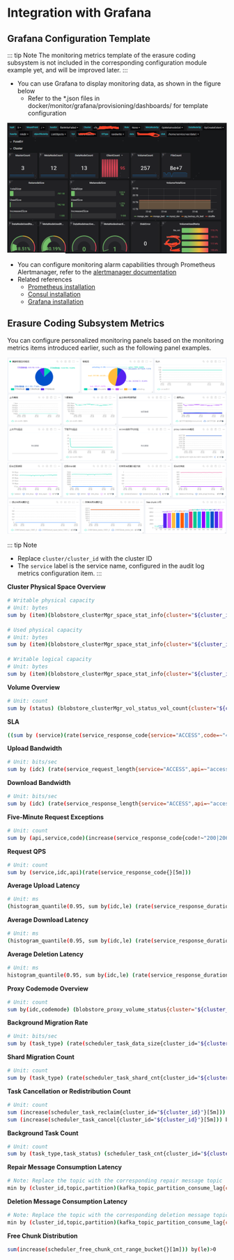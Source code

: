 # Integration with Grafana
## Grafana Configuration Template

::: tip Note
The monitoring metrics template of the erasure coding subsystem is not included in the corresponding configuration module example yet, and will be improved later.
:::

+ You can use Grafana to display monitoring data, as shown in the figure below
  + Refer to the *.json files in docker/monitor/grafana/provisioning/dashboards/ for template configuration

![pic](./pic/grafana.png)
+ You can configure monitoring alarm capabilities through Prometheus Alertmanager, refer to the [alertmanager documentation](https://prometheus.io/docs/alerting/latest/alertmanager/)
+ Related references
  + [Prometheus installation](https://prometheus.io/docs/prometheus/latest/getting_started/)
  + [Consul installation](https://developer.hashicorp.com/consul/docs/install)
  + [Grafana installation](https://grafana.com/docs/grafana/v8.4/getting-started/getting-started/)

## Erasure Coding Subsystem Metrics

You can configure personalized monitoring panels based on the monitoring metrics items introduced earlier, such as the following panel examples.

![pic](./pic/20230306181907020.png)
![pic](./pic/20230306181943006.png)

::: tip Note
- Replace `cluster/cluster_id` with the cluster ID
- The `service` label is the service name, configured in the audit log metrics configuration item.
  :::

**Cluster Physical Space Overview**

```bash
# Writable physical capacity
# Unit: bytes
sum by (item)(blobstore_clusterMgr_space_stat_info{cluster="${cluster_id}",item="FreeSpace",is_leader="true"})

# Used physical capacity
# Unit: bytes
sum by (item)(blobstore_clusterMgr_space_stat_info{cluster="${cluster_id}",item="UsedSpace",is_leader="true"})

# Writable logical capacity
# Unit: bytes
sum by (item)(blobstore_clusterMgr_space_stat_info{cluster="${cluster_id}1",item="UsedSpace",is_leader="true"})
```

**Volume Overview**

```bash
# Unit: count
sum by (status) (blobstore_clusterMgr_vol_status_vol_count{cluster="${cluster_id}",is_leader="true"})
```

**SLA**

```bash
((sum by (service)(rate(service_response_code{service="ACCESS",code=~"4..|3..|2..|1.."}[5m]))>0)/(sum by (service)(rate(service_response_code{service="ACCESS"}[5m]))>0))*100
```

**Upload Bandwidth**

```bash
# Unit: bits/sec
sum by (idc) (rate(service_request_length{service="ACCESS",api=~"access.put|access.putat"}[5m]))*8
```

**Download Bandwidth**

```bash
# Unit: bits/sec
sum by (idc) (rate(service_response_length{service="ACCESS",api=~"access.get"}[5m]))*8
```

**Five-Minute Request Exceptions**

```bash
# Unit: count
sum by (api,service,code)(increase(service_response_code{code!~"200|206|404|700|702|621|622|651|654|923"}[5m]))>0
```

**Request QPS**

```bash
# Unit: count
sum by (service,idc,api)(rate(service_response_code{}[5m]))
```

**Average Upload Latency**

```bash
# Unit: ms
(histogram_quantile(0.95, sum by(idc,le) (rate(service_response_duration_ms_bucket{code=~"2..",service="ACCESS",api=~"access.put|access.putat"}[5m]))))>0
```

**Average Download Latency**

```bash
# Unit: ms
(histogram_quantile(0.95, sum by(idc,le) (rate(service_response_duration_ms_bucket{code=~"2..",service="ACCESS",api=~"access.get"}[5m]))))>0
```

**Average Deletion Latency**

```bash
# Unit: ms
histogram_quantile(0.95, sum by(idc,le) (rate(service_response_duration_ms_bucket{code=~"2..",service="ACCESS",api="access.delete"}[5m])))>0
```

**Proxy Codemode Overview**

```bash
# Unit: count
sum by(idc,codemode) (blobstore_proxy_volume_status{cluster="${cluster_id}",type="total_free_size"})
```

**Background Migration Rate**

```bash
# Unit: bits/sec
sum by (task_type) (rate(scheduler_task_data_size{cluster_id="${cluster_id}"}[5m]))*8
```

**Shard Migration Count**

```bash
# Unit: count
sum by (task_type) (rate(scheduler_task_shard_cnt{cluster_id="${cluster_id}"}[5m]))
```

**Task Cancellation or Redistribution Count**

```bash
# Unit: count
sum (increase(scheduler_task_reclaim{cluster_id="${cluster_id}"}[5m])) by (task_type)
sum (increase(scheduler_task_cancel{cluster_id="${cluster_id}"}[5m])) by (task_type)
```

**Background Task Count**

```bash
# Unit: count
sum by (task_type,task_status) (scheduler_task_cnt{cluster_id="${cluster_id}"})
```

**Repair Message Consumption Latency**

```bash
# Note: Replace the topic with the corresponding repair message topic
min by (cluster_id,topic,partition)(kafka_topic_partition_consume_lag{cluster_id="${cluster_id}",topic=~".*.shard_repair.*|shard.*",module_name="SCHEDULER"})
```

**Deletion Message Consumption Latency**

```bash
# Note: Replace the topic with the corresponding deletion message topic
min by (cluster_id,topic,partition)(kafka_topic_partition_consume_lag{cluster_id="${cluster_id}",topic=~"blob_delete.*|.*.blob_delete.*",module_name="SCHEDULER"})
```

**Free Chunk Distribution**

```bash
sum(increase(scheduler_free_chunk_cnt_range_bucket{}[1m])) by(le)>0
```
